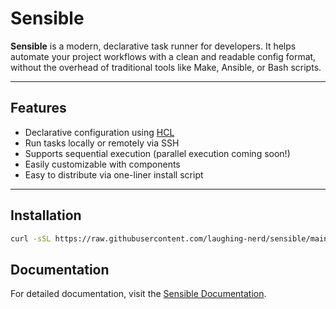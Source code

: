 # Sensible

**Sensible** is a modern, declarative task runner for developers. It helps automate your project workflows with a clean and readable config format, without the overhead of traditional tools like Make, Ansible, or Bash scripts.

---

## Features

- Declarative configuration using [HCL](https://github.com/hashicorp/hcl)
- Run tasks locally or remotely via SSH
- Supports sequential execution (parallel execution coming soon!)
- Easily customizable with components
- Easy to distribute via one-liner install script

---

## Installation

```bash
curl -sSL https://raw.githubusercontent.com/laughing-nerd/sensible/main/install.sh | bash
```

## Documentation
For detailed documentation, visit the [Sensible Documentation](https://sensible.dev/docs).
